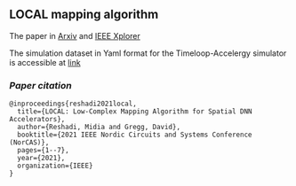 ## LOCAL mapping algorithm
The paper in [Arxiv](https://arxiv.org/pdf/2211.03672) and [IEEE Xplorer](https://ieeexplore.ieee.org/document/9599862)

The simulation dataset in Yaml format for the Timeloop-Accelergy simulator is accessible at [link](https://github.com/midiareshadi/simulator_config/tree/main/workload)
### *Paper citation*
```
@inproceedings{reshadi2021local,
  title={LOCAL: Low-Complex Mapping Algorithm for Spatial DNN Accelerators},
  author={Reshadi, Midia and Gregg, David},
  booktitle={2021 IEEE Nordic Circuits and Systems Conference (NorCAS)},
  pages={1--7},
  year={2021},
  organization={IEEE}
}
```
